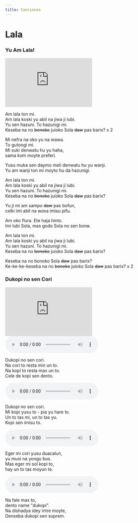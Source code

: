 ```yaml
---
title: Canciones
---
```


# Lala

### Yu Am Lala!

<iframe width="280" height="157" src="https://www.youtube.com/embed/etWZsEXCc_g" title="YouTube video player" frameborder="0" allow="accelerometer; autoplay; clipboard-write; encrypted-media; gyroscope; picture-in-picture" allowfullscreen></iframe>

Am lala ton mi.  
Am lala koski yu abil na jiwa ji lubi.   
Yu sen hazuni. To hazunigi mi.  
Keseba na no ~~bonoko~~ juioko Sola ~~daw~~ pas barix? x 2 

Mi nefra na oko yu na wawa.  
To gutongi mi.  
Mi suki denwatu hu yu haha,   
sama kom moyte preferi.    

Yusu muka sen daymo meli denwatu hu yu wanji.   
Yu am wanji ton mi moyto hu da hazunigi.  

Am lala ton mi.   
Am lala koski yu abil na jiwa ji lubi.  
Yu sen hazuni. To hazunigi mi.  
Keseba na no ~~bonoko~~ juioko Sola ~~daw~~ pas barix?   

Yu ji mi am sampo ~~daw~~ pas bofun,   
celki imi abil na woxa imisu pifu.   

Am oko flura. Ete haja hinto.   
Imi lubi Sola, mas godo Sola no sen bon~~o~~.    

Am lala ton mi.  
Am lala koski yu abil na jiwa ji lubi.  
Yu sen hazuni. To hazunigi mi.   
Keseba na no ~~bonoko~~ juioko Sola ~~daw~~ pas barix?      

Keseba na no bonoko Sola ~~daw~~ pas barix?   
Ke-ke-ke-keseba na no ~~bonoko~~ juioko Sola ~~daw~~ pas barix? x 2   

### Dukopi no sen Cori

<iframe width="280" height="157" src="https://www.youtube.com/embed/IeTybKL1pM4" title="YouTube video player" frameborder="0" allow="accelerometer; autoplay; clipboard-write; encrypted-media; gyroscope; picture-in-picture" allowfullscreen></iframe>
<audio controls>
 <source src="/lala/dukopi 01.mp3" type="audio/mp3" />
 <p>Your user agent does not support the HTML5 Audio element.</p>
</audio>

Dukopi no sen cori.  
Na cori to resta min un to.  
Na kopi to resta max un to.  
Cele de kopi sen dento. 

<audio controls>
 <source src="/lala/dukopi 02.mp3" type="audio/mp3" />
 <p>Your user agent does not support the HTML5 Audio element.</p>
</audio>

Dukopi no sen cori.  
Mi kopi yusu to - pia yu hare to.  
Un to tas mi, un to tas yu.  
Kopi sen imisu to.  

<audio controls>
 <source src="/lala/dukopi 03.mp3" type="audio/mp3" />
 <p>Your user agent does not support the HTML5 Audio element.</p>
</audio>

Eger mi cori yusu duacalun,  
yu musi na yongu bus.  
Mas eger mi sol kopi to,  
hay un to tas moyun te. 

<audio controls>
 <source src="/lala/dukopi 04.mp3" type="audio/mp3" />
 <p>Your user agent does not support the HTML5 Audio element.</p>
</audio>

Na fale max to,  
dento name "dukopi".  
Na dishadya idey intre moyte,  
Denseba dukopi sen suprem. 